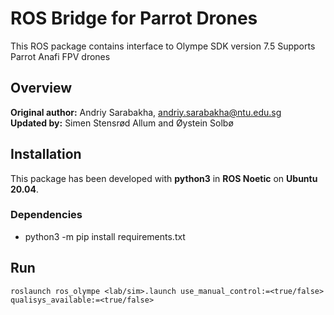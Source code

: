 # ROS Bridge for Parrot Drones
This ROS package contains interface to Olympe SDK version 7.5
Supports Parrot Anafi FPV drones

## Overview

**Original author:** Andriy Sarabakha, andriy.sarabakha@ntu.edu.sg<br />
**Updated by:** Simen Stensrød Allum and Øystein Solbø

## Installation

This package has been developed with **python3** in **ROS Noetic** on **Ubuntu 20.04**.

### Dependencies

- python3 -m pip install requirements.txt


## Run

    roslaunch ros_olympe <lab/sim>.launch use_manual_control:=<true/false> qualisys_available:=<true/false>
